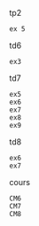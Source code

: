 tp2

    ex 5

td6

    ex3

td7

    ex5
    ex6
    ex7
    ex8
    ex9

td8

    ex6
    ex7

cours

    CM6
    CM7
    CM8
